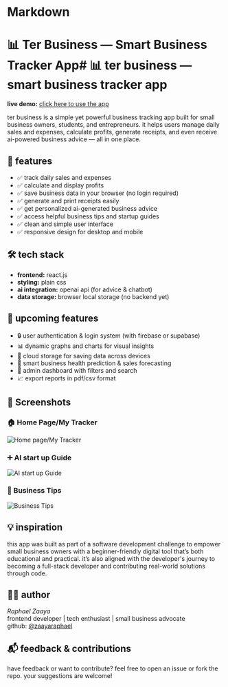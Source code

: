# Markdown #


# 📊 Ter Business — Smart Business Tracker App# 📊 ter business — smart business tracker app

**live demo:** [click here to use the app](https://zaayaraphael.github.io/ter-business/)

ter business is a simple yet powerful business tracking app built for small business owners, students, and entrepreneurs. it helps users manage daily sales and expenses, calculate profits, generate receipts, and even receive ai-powered business advice — all in one place.



## 🚀 features

- ✅ track daily sales and expenses  
- ✅ calculate and display profits  
- ✅ save business data in your browser (no login required)  
- ✅ generate and print receipts easily  
- ✅ get personalized ai-generated business advice  
- ✅ access helpful business tips and startup guides  
- ✅ clean and simple user interface  
- ✅ responsive design for desktop and mobile  


## 🛠️ tech stack

- **frontend:** react.js  
- **styling:** plain css  
- **ai integration:** openai api (for advice & chatbot)  
- **data storage:** browser local storage (no backend yet)


## 🌱 upcoming features

- 🔒 user authentication & login system (with firebase or supabase)  
- 📊 dynamic graphs and charts for visual insights  
- 💾 cloud storage for saving data across devices  
- 🧠 smart business health prediction & sales forecasting  
- 🧰 admin dashboard with filters and search  
- 📈 export reports in pdf/csv format


## 📸 Screenshots

### 🏠 Home Page/My Tracker
![Home page/My Tracker](public/mytracker.jpg)

### ➕ AI start up Guide
![AI start up Guide](public/startupai.jpg)

### 🤖 Business Tips
![Business Tips](public/biztip.jpg)

## 💡 inspiration

this app was built as part of a software development challenge to empower small business owners with a beginner-friendly digital tool that’s both educational and practical. it’s also aligned with the developer's journey to becoming a full-stack developer and contributing real-world solutions through code.



## 🙋‍♂️ author

*Raphael Zaaya*  
frontend developer | tech enthusiast | small business advocate  
github: [@zaayaraphael](https://github.com/zaayaraphael)


## 📬 feedback & contributions

have feedback or want to contribute? feel free to open an issue or fork the repo. your suggestions are welcome!
